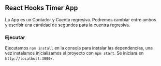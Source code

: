 ## React Hooks Timer App

La App es un Contador y Cuenta regresiva. Podremos cambiar entre ambos y escribir una cantidad de segundos para la cuentra regresiva.

### Ejecutar ###

Ejecutamos `npm install` en la consola para instalar las dependencias, una vez instalamos inicializamos el proyecto con `npm start`. Se iniciara en `http://localhost:3000/`.